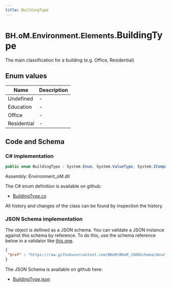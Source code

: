 ```yaml
---
title: BuildingType
---
```


# <small>BH.oM.Environment.Elements.</small>**BuildingType**

The main classification for a building (e.g. Office, Residential)

## Enum values

| Name            | Description                                                    |
|-----------------|----------------------------------------------------------------|
| Undefined |  -  |
| Education |  -  |
| Office |  -  |
| Residential |  -  |


## Code and Schema

### C# implementation

``` C# title="C#"
public enum BuildingType : System.Enum, System.ValueType, System.IComparable, System.ISpanFormattable, System.IFormattable, System.IConvertible
```

Assembly: Environment_oM.dll

The C# enum definition is available on github:

- [BuildingType.cs](https://github.com/BHoM/BHoM/blob/develop/Environment_oM/Elements\Enums\BuildingType.cs)

All history and changes of the class can be found by inspection the history.
### JSON Schema implementation

The object is defined as a JSON schema. You can validate a JSON instance against this schema by reference. To do this, use the schema reference below in a validator like [this one](https://www.jsonschemavalidator.net/).

``` json title="JSON Schema"
{
 "$ref" : "https://raw.githubusercontent.com/BHoM/BHoM_JSONSchema/develop/Environment_oM/Elements/BuildingType.json"
}
```

The JSON Schema is available on github here:

- [BuildingType.json](https://github.com/BHoM/BHoM_JSONSchema/blob/develop/Environment_oM/Elements/BuildingType.json)
